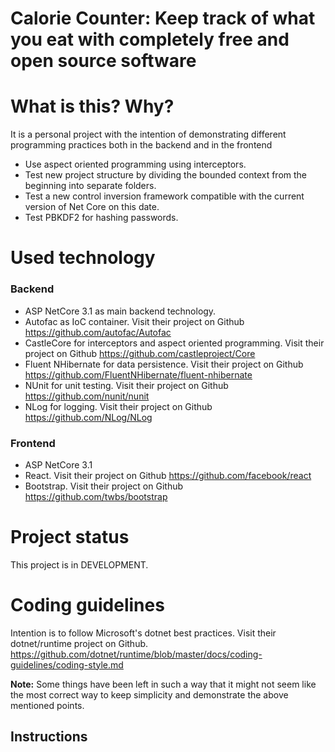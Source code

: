 # Calorie Counter: Keep track of what you eat with completely free and open source software

# What is this? Why?
It is a personal project with the intention of demonstrating different programming practices both in the backend and in the frontend

- Use aspect oriented programming using interceptors.
- Test new project structure by dividing the bounded context from the beginning into separate folders.
- Test a new control inversion framework compatible with the current version of Net Core on this date.
- Test PBKDF2 for hashing passwords.
# Used technology
### Backend
- ASP NetCore 3.1 as main backend technology.
- Autofac as IoC container. Visit their project on Github https://github.com/autofac/Autofac
- CastleCore for interceptors and aspect oriented programming. Visit their project on Github https://github.com/castleproject/Core
- Fluent NHibernate for data persistence. Visit their project on Github https://github.com/FluentNHibernate/fluent-nhibernate
- NUnit for unit testing. Visit their project on Github https://github.com/nunit/nunit
- NLog for logging. Visit their project on Github https://github.com/NLog/NLog
### Frontend
- ASP NetCore 3.1
- React. Visit their project on Github https://github.com/facebook/react
- Bootstrap. Visit their project on Github https://github.com/twbs/bootstrap

# Project status
This project is in DEVELOPMENT.

# Coding guidelines
Intention is to follow Microsoft's dotnet best practices. Visit their dotnet/runtime project on Github. https://github.com/dotnet/runtime/blob/master/docs/coding-guidelines/coding-style.md

**Note:** Some things have been left in such a way that it might not seem like the most correct way to keep simplicity and demonstrate the above mentioned points.

## Instructions
